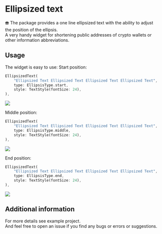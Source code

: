 # Ellipsized text
☎️ The package provides a one line ellipsized text with the ability to adjust the position of the ellipsis.\
A very handy widget for shortening public addresses of crypto wallets or other information abbreviations.

## Usage
The widget is easy to use:
Start position:
```dart
EllipsizedText(
    "Ellipsized Text Ellipsized Text Ellipsized Text Ellipsized Text",
    type: EllipsisType.start,
    style: TextStyle(fontSize: 24),
),
```
![](https://github.com/ivangalkindeveloper/flutter_platform_component/blob/master/images/ellipsized_text_start.png)

Middle position:
```dart
EllipsizedText(
    "Ellipsized Text Ellipsized Text Ellipsized Text Ellipsized Text",
    type: EllipsisType.middle,
    style: TextStyle(fontSize: 24),
),
```
![](https://github.com/ivangalkindeveloper/flutter_platform_component/blob/master/images/ellipsized_text_middle.png)

End position:
```dart
EllipsizedText(
    "Ellipsized Text Ellipsized Text Ellipsized Text Ellipsized Text",
    type: EllipsisType.end,
    style: TextStyle(fontSize: 24),
),
```
![](https://github.com/ivangalkindeveloper/flutter_platform_component/blob/master/images/ellipsized_text_end.png)

## Additional information
For more details see example project.\
And feel free to open an issue if you find any bugs or errors or suggestions.
